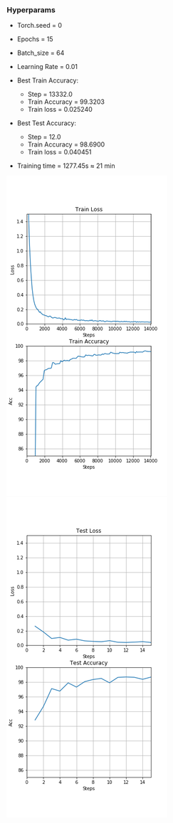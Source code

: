 
### Hyperparams
- Torch.seed = 0
- Epochs = 15
- Batch_size = 64
- Learning Rate = 0.01
- Best Train Accuracy:
    - Step = 13332.0
    - Train Accuracy = 99.3203
    - Train loss = 0.025240
- Best Test Accuracy:
    - Step = 12.0
    - Train Accuracy = 98.6900
    - Train loss = 0.040451
    
- Training time = 1277.45s ≈ 21 min

![Graphs](train.png)
![Graphs](test.png)
